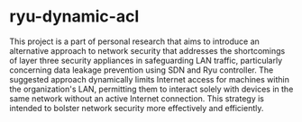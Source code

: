 # ryu-dynamic-acl

This project is a part of personal research that aims to introduce an alternative approach to network security that addresses the shortcomings of layer three security appliances in safeguarding LAN traffic, particularly concerning data leakage prevention using SDN and Ryu controller. The suggested approach dynamically limits Internet access for machines within the organization's LAN, permitting them to interact solely with devices in the same network without an active Internet connection. This strategy is intended to bolster network security more effectively and efficiently. 
